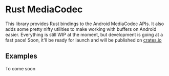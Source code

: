 # Rust MediaCodec
This library provides Rust bindings to the Android MediaCodec APIs. It also adds some pretty nifty utilities to make working with buffers on Android easier. Everything is still WIP at the moment, but development is going at a fast pace! Soon, it'll be ready for launch and will be published on [crates.io](https://crates.io)

## Examples
To come soon